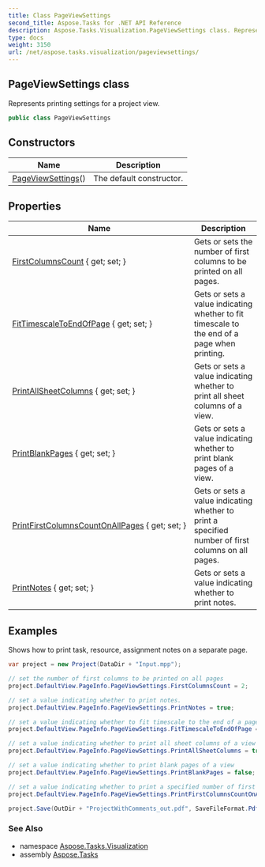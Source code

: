 ```yaml
---
title: Class PageViewSettings
second_title: Aspose.Tasks for .NET API Reference
description: Aspose.Tasks.Visualization.PageViewSettings class. Represents printing settings for a project view
type: docs
weight: 3150
url: /net/aspose.tasks.visualization/pageviewsettings/
---
```

## PageViewSettings class

Represents printing settings for a project view.

```csharp
public class PageViewSettings
```

## Constructors

| Name | Description |
| --- | --- |
| [PageViewSettings](pageviewsettings/)() | The default constructor. |

## Properties

| Name | Description |
| --- | --- |
| [FirstColumnsCount](../../aspose.tasks.visualization/pageviewsettings/firstcolumnscount/) { get; set; } | Gets or sets the number of first columns to be printed on all pages. |
| [FitTimescaleToEndOfPage](../../aspose.tasks.visualization/pageviewsettings/fittimescaletoendofpage/) { get; set; } | Gets or sets a value indicating whether to fit timescale to the end of a page when printing. |
| [PrintAllSheetColumns](../../aspose.tasks.visualization/pageviewsettings/printallsheetcolumns/) { get; set; } | Gets or sets a value indicating whether to print all sheet columns of a view. |
| [PrintBlankPages](../../aspose.tasks.visualization/pageviewsettings/printblankpages/) { get; set; } | Gets or sets a value indicating whether to print blank pages of a view. |
| [PrintFirstColumnsCountOnAllPages](../../aspose.tasks.visualization/pageviewsettings/printfirstcolumnscountonallpages/) { get; set; } | Gets or sets a value indicating whether to print a specified number of first columns on all pages. |
| [PrintNotes](../../aspose.tasks.visualization/pageviewsettings/printnotes/) { get; set; } | Gets or sets a value indicating whether to print notes. |

## Examples

Shows how to print task, resource, assignment notes on a separate page.

```csharp
var project = new Project(DataDir + "Input.mpp");

// set the number of first columns to be printed on all pages
project.DefaultView.PageInfo.PageViewSettings.FirstColumnsCount = 2;

// set a value indicating whether to print notes.
project.DefaultView.PageInfo.PageViewSettings.PrintNotes = true;

// set a value indicating whether to fit timescale to the end of a page when printing.
project.DefaultView.PageInfo.PageViewSettings.FitTimescaleToEndOfPage = true;

// set a value indicating whether to print all sheet columns of a view
project.DefaultView.PageInfo.PageViewSettings.PrintAllSheetColumns = true;

// set a value indicating whether to print blank pages of a view
project.DefaultView.PageInfo.PageViewSettings.PrintBlankPages = false;

// set a value indicating whether to print a specified number of first columns on all pages
project.DefaultView.PageInfo.PageViewSettings.PrintFirstColumnsCountOnAllPages = true;

project.Save(OutDir + "ProjectWithComments_out.pdf", SaveFileFormat.Pdf);
```

### See Also

* namespace [Aspose.Tasks.Visualization](../../aspose.tasks.visualization/)
* assembly [Aspose.Tasks](../../)


